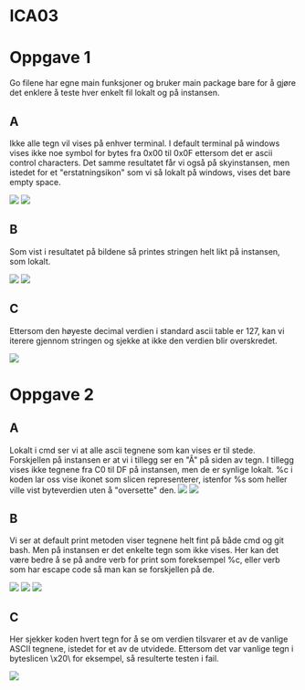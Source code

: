 # ICA03

# Oppgave 1

Go filene har egne main funksjoner og bruker main package bare for å gjøre det enklere å teste hver enkelt fil lokalt og på instansen.


## A
Ikke alle tegn vil vises på enhver terminal. I default terminal på windows vises ikke noe symbol for bytes fra 0x00 til 0x0F ettersom det er ascii control characters.
Det samme resultatet får vi også på skyinstansen, men istedet for et "erstatningsikon" som vi så lokalt på windows, vises det bare empty space.

![](https://github.com/Daddyslittlegirls/IS105/blob/master/ICA03/Bilder/iterateOverASCIIStringLiteral%20-%20lokalt.png)
![](https://github.com/Daddyslittlegirls/IS105/blob/master/ICA03/Bilder/iterateOverASCIIStringLiteral%20-%20instans.png)

## B
Som vist i resultatet på bildene så printes stringen helt likt på instansen, som lokalt. 

![](https://github.com/Daddyslittlegirls/IS105/blob/master/ICA03/Bilder/greetingASCII%20-%20lokalt.png)
![](https://github.com/Daddyslittlegirls/IS105/blob/master/ICA03/Bilder/greetingASCII%20-%20instans.png)

## C
Ettersom den høyeste decimal verdien i standard ascii table er 127, kan vi iterere gjennom stringen og sjekke at ikke den verdien blir overskredet.

![](https://github.com/Daddyslittlegirls/IS105/blob/master/ICA03/Bilder/TestGreetingASCII%20-%20resultat.png)

# Oppgave 2

## A
Lokalt i cmd ser vi at alle ascii tegnene som kan vises er til stede. Forskjellen på instansen er at vi i tillegg ser en "Â" på siden av tegn. I tillegg vises ikke tegnene fra C0 til DF på instansen, men de er synlige lokalt.
%c i koden lar oss vise ikonet som slicen representerer, istenfor %s som heller ville vist byteverdien uten å "oversette" den.
![](https://github.com/Daddyslittlegirls/IS105/blob/master/ICA03/Bilder/IterateOverExtendedASCIIStringLiteral%20-%20lokalt.png)
![](https://github.com/Daddyslittlegirls/IS105/blob/master/ICA03/Bilder/IterateOverExtendedASCIIStringLiteral%20-%20instans.png)

## B
Vi ser at default print metoden viser tegnene helt fint på både cmd og git bash. Men på instansen er det enkelte tegn som ikke vises. 
Her kan det være bedre å se på andre verb for print som foreksempel %c, eller verb som har escape code så man kan se forskjellen på de.

![](https://github.com/Daddyslittlegirls/IS105/blob/master/ICA03/Bilder/GreetingExtendedASCII%20-%20instans.png)
![](https://github.com/Daddyslittlegirls/IS105/blob/master/ICA03/Bilder/GreetingExtendedASCII%20-%20git%20bash.png)
![](https://github.com/Daddyslittlegirls/IS105/blob/master/ICA03/Bilder/GreetingExtendedASCII%20-%20cmd.png)
## C
Her sjekker koden hvert tegn for å se om verdien tilsvarer et av de vanlige ASCII tegnene, istedet for et av de utvidede. Ettersom det var vanlige tegn i byteslicen \x20\ for eksempel, så resulterte testen i fail.

![](https://github.com/Daddyslittlegirls/IS105/blob/master/ICA03/Bilder/TestExtendedGreetingASCII%20-%20resultat.png)

